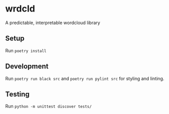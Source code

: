 # wrdcld
A predictable, interpretable wordcloud library

## Setup
Run `poetry install`

## Development
Run `poetry run black src` and `poetry run pylint src` for styling and linting.

## Testing
Run `python -m unittest discover tests/`
